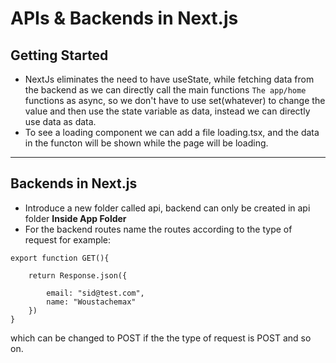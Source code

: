 # APIs & Backends in Next.js
## Getting Started

- NextJs eliminates the need to have useState, while fetching data from the backend as we can directly call the main functions `The app/home` functions as async, so we don't have to use set(whatever) to change the value and then use the state variable as data, instead we can directly use data as data.
- To see a loading component we can add a file loading.tsx, and the data in the functon will be shown while the page will be loading.

---
## Backends in Next.js
- Introduce a new folder called api, backend can only be created in api folder **Inside App Folder**
- For the backend routes name the routes according to the type of request for example:

```
export function GET(){

    return Response.json({

        email: "sid@test.com",
        name: "Woustachemax"
    })
}
```
which can be changed to POST if the the type of request is POST and so on.

